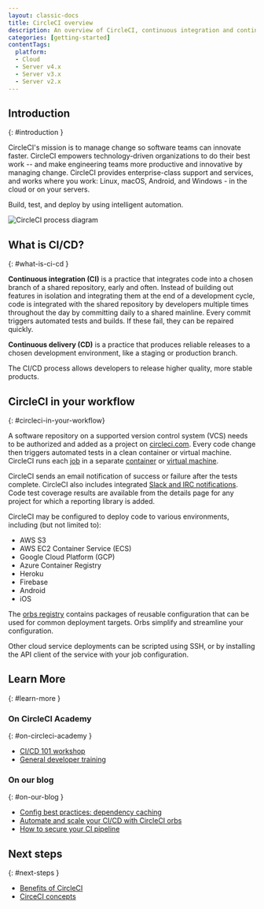 ```yaml
---
layout: classic-docs
title: CircleCI overview
description: An overview of CircleCI, continuous integration and continuous delivery
categories: [getting-started]
contentTags:
  platform:
  - Cloud
  - Server v4.x
  - Server v3.x
  - Server v2.x
---
```


## Introduction
{: #introduction }

CircleCI's mission is to manage change so software teams can innovate faster. CircleCI empowers technology-driven organizations to do their best work -- and make engineering teams more productive and innovative by managing change. CircleCI provides enterprise-class support and services, and works where you work: Linux, macOS, Android, and Windows - in the cloud or on your servers.

Build, test, and deploy by using intelligent automation.

![CircleCI process diagram]({{site.baseurl}}/assets/img/docs/arch.png)

## What is CI/CD?
{: #what-is-ci-cd }

**Continuous integration (CI)** is a practice that integrates code into a chosen branch of a shared repository, early and often. Instead of building out features in isolation and integrating them at the end of a development cycle, code is integrated with the shared repository by developers multiple times throughout the day by committing daily to a shared mainline. Every commit triggers automated tests and builds. If these fail, they can be repaired quickly.

**Continuous delivery (CD)** is a practice that produces reliable releases to a chosen development environment, like a staging or production branch.

The CI/CD process allows developers to release higher quality, more stable products.

## CircleCI in your workflow
{: #circleci-in-your-workflow}

A software repository on a supported version control system (VCS) needs to be authorized and added as a project on [circleci.com](https://circleci.com). Every code change then triggers automated tests in a clean container or virtual machine. CircleCI runs each [job](/docs/glossary/#job) in a separate [container](/docs/glossary/#container) or [virtual machine](https://circleci.com/developer/images?imageType=machine).

CircleCI sends an email notification of success or failure after the tests complete. CircleCI also includes integrated [Slack and IRC notifications](/docs/notifications). Code test coverage results are available from the details page for any project for which a reporting library is added.

CircleCI may be configured to deploy code to various environments, including (but not limited to):
- AWS S3
- AWS EC2 Container Service (ECS)
- Google Cloud Platform (GCP)
- Azure Container Registry
- Heroku
- Firebase
- Android
- iOS

The [orbs registry](https://circleci.com/developer/orbs) contains packages of reusable configuration that can be used for common deployment targets. Orbs simplify and streamline your configuration.

Other cloud service deployments can be scripted using SSH, or by installing the API client of the service with your job configuration.

## Learn More
{: #learn-more }

### On CircleCI Academy
{: #on-circleci-academy }
- [CI/CD 101 workshop](https://academy.circleci.com/cicd-basics?access_code=public-2021)
- [General developer training](https://academy.circleci.com/general-developer-training?access_code=public-2021)

### On our blog
{: #on-our-blog }
- [Config best practices: dependency caching](https://circleci.com/blog/config-best-practices-dependency-caching/)
- [Automate and scale your CI/CD with CircleCI orbs](https://circleci.com/blog/automate-and-scale-your-ci-cd-with-circleci-orbs/)
- [How to secure your CI pipeline](https://circleci.com/blog/secure-ci-pipeline/)

## Next steps
{: #next-steps }
- [Benefits of CircleCI](/docs/benefits-of-circleci)
- [CirceCI concepts](/docs/concepts)